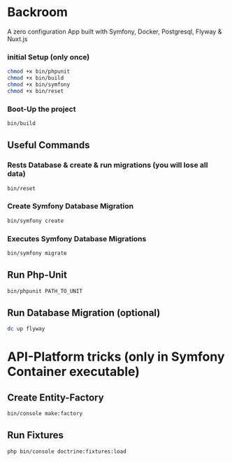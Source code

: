 # Backroom
A zero configuration App built with Symfony, Docker, Postgresql, Flyway & Nuxt.js
### initial Setup (only once)
```bash
chmod +x bin/phpunit
chmod +x bin/build
chmod +x bin/symfony
chmod +x bin/reset

```
### Boot-Up the project
```bash
bin/build
```
## Useful Commands

### Rests Database & create & run migrations (you will lose all data)
```bash
bin/reset
```

### Create Symfony Database Migration
```bash
bin/symfony create
```
### Executes Symfony Database Migrations
```bash
bin/symfony migrate
```

## Run Php-Unit
```bash
bin/phpunit PATH_TO_UNIT
```


## Run Database Migration (optional)
```bash
dc up flyway
```

# API-Platform tricks (only in Symfony Container executable)
## Create Entity-Factory
```bash
bin/console make:factory
```

## Run Fixtures
```bash
php bin/console doctrine:fixtures:load
```



